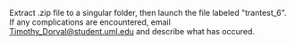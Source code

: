 Extract .zip file to a singular folder, then launch the file labeled "trantest_6". If any complications are encountered,
email Timothy_Dorval@student.uml.edu and describe what has occured.
